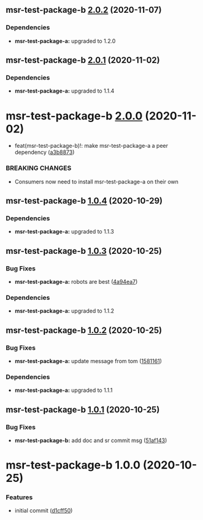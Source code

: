 ## msr-test-package-b [2.0.2](https://github.com/dbouwman/monorepo-semantic-release/compare/msr-test-package-b@2.0.1...msr-test-package-b@2.0.2) (2020-11-07)





### Dependencies

* **msr-test-package-a:** upgraded to 1.2.0

## msr-test-package-b [2.0.1](https://github.com/dbouwman/monorepo-semantic-release/compare/msr-test-package-b@2.0.0...msr-test-package-b@2.0.1) (2020-11-02)





### Dependencies

* **msr-test-package-a:** upgraded to 1.1.4

# msr-test-package-b [2.0.0](https://github.com/dbouwman/monorepo-semantic-release/compare/msr-test-package-b@1.0.4...msr-test-package-b@2.0.0) (2020-11-02)


* feat(msr-test-package-b)!: make msr-test-package-a a peer dependency ([a3b8873](https://github.com/dbouwman/monorepo-semantic-release/commit/a3b8873ed4fbc6c1787244204970faae68bac26c))


### BREAKING CHANGES

* Consumers now need to install msr-test-package-a on their own

## msr-test-package-b [1.0.4](https://github.com/dbouwman/monorepo-semantic-release/compare/msr-test-package-b@1.0.3...msr-test-package-b@1.0.4) (2020-10-29)





### Dependencies

* **msr-test-package-a:** upgraded to 1.1.3

## msr-test-package-b [1.0.3](https://github.com/dbouwman/monorepo-semantic-release/compare/msr-test-package-b@1.0.2...msr-test-package-b@1.0.3) (2020-10-25)


### Bug Fixes

* **msr-test-package-a:** robots are best ([4a94ea7](https://github.com/dbouwman/monorepo-semantic-release/commit/4a94ea7acab4af348562be2ebbc8651ea5060309))





### Dependencies

* **msr-test-package-a:** upgraded to 1.1.2

## msr-test-package-b [1.0.2](https://github.com/dbouwman/monorepo-semantic-release/compare/msr-test-package-b@1.0.1...msr-test-package-b@1.0.2) (2020-10-25)


### Bug Fixes

* **msr-test-package-a:** update message from tom ([1581161](https://github.com/dbouwman/monorepo-semantic-release/commit/1581161eabbf2828c5349496f17e4c4edfedd001))





### Dependencies

* **msr-test-package-a:** upgraded to 1.1.1

## msr-test-package-b [1.0.1](https://github.com/dbouwman/monorepo-semantic-release/compare/msr-test-package-b@1.0.0...msr-test-package-b@1.0.1) (2020-10-25)


### Bug Fixes

* **msr-test-package-b:** add doc and sr commit msg ([51af143](https://github.com/dbouwman/monorepo-semantic-release/commit/51af143a95f8467e289a2781168183f274ce2f98))

# msr-test-package-b 1.0.0 (2020-10-25)


### Features

* initial commit ([d1cff50](https://github.com/dbouwman/monorepo-semantic-release/commit/d1cff501721d28dc12eb07870b76fd8800b969f0))
